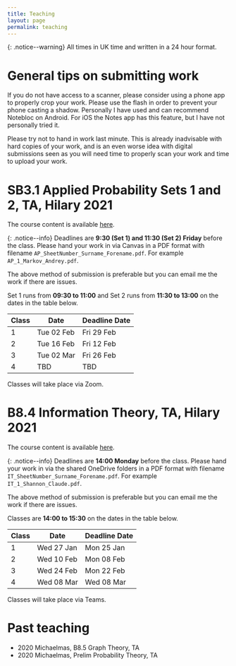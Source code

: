 ```yaml
---
title: Teaching
layout: page
permalink: teaching
---
```


{: .notice--warning}
All times in UK time and written in a 24 hour format.

# General tips on submitting work

If you do not have access to a scanner, please consider using a phone app to properly crop your work. Please use the flash in order to prevent your phone casting a shadow. Personally I have used and can recommend Notebloc on Android. For iOS the Notes app has this feature, but I have not personally tried it.

Please try not to hand in work last minute. This is already inadvisable with hard copies of your work, and is an even worse idea with digital submissions seen as you will need time to properly scan your work and time to upload your work.

# SB3.1 Applied Probability Sets 1 and 2, TA, Hilary 2021

The course content is available [here](https://canvas.ox.ac.uk/courses/66133). 

{: .notice--info}
Deadlines are **9:30 (Set 1) and 11:30 (Set 2) Friday** before the class. Please hand your work in via Canvas in a PDF format with filename `AP_SheetNumber_Surname_Forename.pdf`. For example `AP_1_Markov_Andrey.pdf`.

The above method of submission is preferable but you can email me the work if there are issues.
 
Set 1 runs from **09:30 to 11:00** and Set 2 runs from **11:30 to 13:00** on the dates in the table below.

Class | Date | Deadline Date
--- | --- | ---
1 | Tue 02 Feb | Fri 29 Feb
2 | Tue 16 Feb | Fri 12 Feb
3 | Tue 02 Mar | Fri 26 Feb
4 | TBD | TBD

Classes will take place via Zoom.

# B8.4 Information Theory, TA, Hilary 2021

The course content is available [here](https://courses.maths.ox.ac.uk/node/49135).

{: .notice--info}
Deadlines are **14:00 Monday** before the class. Please hand your work in via the shared OneDrive folders in a PDF format with filename `IT_SheetNumber_Surname_Forename.pdf`. For example `IT_1_Shannon_Claude.pdf`.

The above method of submission is preferable but you can email me the work if there are issues.

Classes are **14:00 to 15:30** on the dates in the table below.

Class | Date | Deadline Date
--- | --- | ---
1 | Wed 27 Jan | Mon 25 Jan
2 | Wed 10 Feb | Mon 08 Feb
3 | Wed 24 Feb | Mon 22 Feb
4 | Wed 08 Mar | Wed 08 Mar

Classes will take place via Teams.

# Past teaching

- 2020 Michaelmas, B8.5 Graph Theory, TA
- 2020 Michaelmas, Prelim Probability Theory, TA